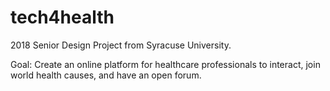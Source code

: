 # tech4health

2018 Senior Design Project from Syracuse University.

Goal: Create an online platform for healthcare professionals to interact, join world health causes, and have an open forum.
